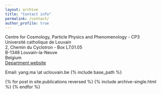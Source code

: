 ```yaml
---
layout: archive
title: "Contact info"
permalink: /contact/
author_profile: true
---
```

Centre for Cosmology, Particle Physics and Phenomenology - CP3  
Université catholique de Louvain  
2, Chemin du Cyclotron - Box L7.01.05  
B-1348 Louvain-la-Neuve  
Belgium  
[Department website](https://uclouvain.be/en/research-institutes/irmp/cp3)

Email: yang.ma \at uclouvain.be 
{% include base_path %}

{% for post in site.publications reversed %}
  {% include archive-single.html %}
{% endfor %}
